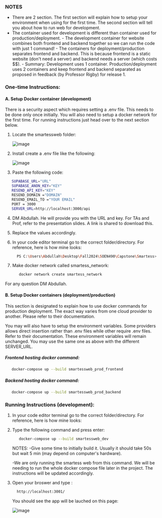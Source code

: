 ### NOTES
- There are 2 section. The first section will explain how to setup your environment when using for the first time. The second section will tell you about how to run web for development.
- The container used for development is different than container used for production/deployment.
      - The development container for website combines both frontend and backend together so we can run the code with just 1 command! 
      - The containers for deployment/production separates frontend and backend. This is because frontend is a static website (don't need a server) and backend needs a server (which costs $$).
      - Summary: Development uses 1 container. Production/deployment uses 2 containers and keep frontend and backend separated as proposed in feedback (by Professor Rigby) for release 1.



### One-time Instructions:

#### A. Setup Docker container (development) 

There is a security aspect which requires setting a .env file. This needs to be done only once initially. You will also need to setup a docker network for the first time. For running instructions just head over to the next section below.

1. Locate the smartessweb folder:

   ![image](https://github.com/user-attachments/assets/18494e02-1b17-4a34-beb2-f8c83e58d367)


2. Install create a .env file like the following:

   ![image](https://github.com/user-attachments/assets/359a96da-33f7-4f03-aac0-44b693c58855)


3. Paste the following code:

```bash
   SUPABASE_URL="URL"
   SUPABASE_ANON_KEY="KEY"
   RESEND_API_KEY="KEY"
   RESEND_DOMAIN ="DOMAIN"
   RESEND_EMAIL_TO ="YOUR EMAIL"
   PORT = 3000
   SERVER_URL=http://localhost:3000/api
```

4. DM Abdullah. He will provide you with the URL and key. For TAs and Prof, refer to the presentation slides. A link is shared to download this.

5. Replace the values accordingly.

6. In your code editor terminal go to the correct folder/directory. For reference, here is how mine looks:

   ```bash
     PS C:\Users\Abdullah\Desktop\Fall2024\SOEN490\Capstone\Smartess>
   ```

7. Make docker network called smartess_network:

   ```bash
      docker network create smartess_network
   ```

For any question DM Abdullah.

#### B. Setup Docker containers (deployment/production)

This section is designated to explain how to use docker commands for production deployment. The exact way varies from one cloud provider to another. Please refer to their documentation. 

You may will also have to setup the environment variables. Some providers allows direct insertion rather than .env files while other require .env files. Refer to their documentation. These environment variables will remain unchanged. You may use the same one as above with the different SERVER_URL.

##### Frontend hosting docker command: 

```bash
   docker-compose up --build smartessweb_prod_frontend
```

##### Backend hosting docker command: 
```bash
   docker-compose up --build smartessweb_prod_backend
```



### Running Instructions (development):


1. In your code editor terminal go to the correct folder/directory. For reference, here is how mine looks:

2. Type the following command and press enter:

   ```bash
      docker-compose up --build smartessweb_dev
   ```

   NOTES: 
      -Give some time to initially build it. Usually it should take 50s but wait 5 min (may depend on computer's hardware).

      -We are only running the smartess web from this command. We will be needing to run the whole docker compose file later in the project. The instructions will be updated accordingly. 


3. Open your broswer and type :

   ```bash
     http://localhost:3001/
   ```

   You should see the app will be lauched on this page:

   ![image](https://github.com/user-attachments/assets/ecb51ebd-34fe-412b-a0c4-436c7bf8bba5)

